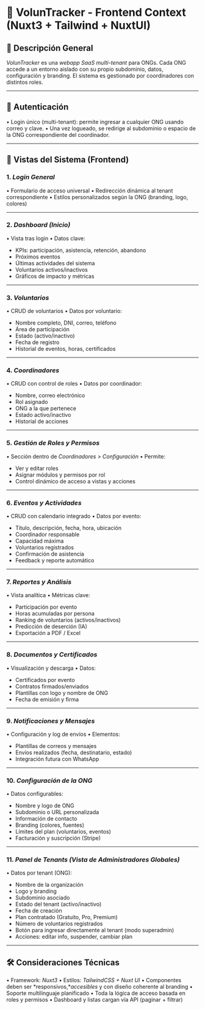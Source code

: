 # 📘 VolunTracker - Frontend Context (Nuxt3 + Tailwind + NuxtUI)

## 🧠 Descripción General

*VolunTracker* es una *webapp SaaS multi-tenant* para ONGs. Cada ONG accede a un entorno aislado con su propio subdominio, datos, configuración y branding. El sistema es gestionado por coordinadores con distintos roles.

---

## 🔐 Autenticación

•⁠  ⁠Login único (multi-tenant): permite ingresar a cualquier ONG usando correo y clave.
•⁠  ⁠Una vez logueado, se redirige al subdominio o espacio de la ONG correspondiente del coordinador.

---

## 🧩 Vistas del Sistema (Frontend)

### 1. *Login General*

•⁠  ⁠Formulario de acceso universal
•⁠  ⁠Redirección dinámica al tenant correspondiente
•⁠  ⁠Estilos personalizados según la ONG (branding, logo, colores)

---

### 2. *Dashboard (Inicio)*

•⁠  ⁠Vista tras login
•⁠  ⁠Datos clave:

- KPIs: participación, asistencia, retención, abandono
- Próximos eventos
- Últimas actividades del sistema
- Voluntarios activos/inactivos
- Gráficos de impacto y métricas

---

### 3. *Voluntarios*

•⁠  ⁠CRUD de voluntarios
•⁠  ⁠Datos por voluntario:

- Nombre completo, DNI, correo, teléfono
- Área de participación
- Estado (activo/inactivo)
- Fecha de registro
- Historial de eventos, horas, certificados

---

### 4. *Coordinadores*

•⁠  ⁠CRUD con control de roles
•⁠  ⁠Datos por coordinador:

- Nombre, correo electrónico
- Rol asignado
- ONG a la que pertenece
- Estado activo/inactivo
- Historial de acciones

---

### 5. *Gestión de Roles y Permisos*

•⁠  ⁠Sección dentro de *Coordinadores > Configuración*
•⁠  ⁠Permite:

- Ver y editar roles
- Asignar módulos y permisos por rol
- Control dinámico de acceso a vistas y acciones

---

### 6. *Eventos y Actividades*

•⁠  ⁠CRUD con calendario integrado
•⁠  ⁠Datos por evento:

- Título, descripción, fecha, hora, ubicación
- Coordinador responsable
- Capacidad máxima
- Voluntarios registrados
- Confirmación de asistencia
- Feedback y reporte automático

---

### 7. *Reportes y Análisis*

•⁠  ⁠Vista analítica
•⁠  ⁠Métricas clave:

- Participación por evento
- Horas acumuladas por persona
- Ranking de voluntarios (activos/inactivos)
- Predicción de deserción (IA)
- Exportación a PDF / Excel

---

### 8. *Documentos y Certificados*

•⁠  ⁠Visualización y descarga
•⁠  ⁠Datos:

- Certificados por evento
- Contratos firmados/enviados
- Plantillas con logo y nombre de ONG
- Fecha de emisión y firma

---

### 9. *Notificaciones y Mensajes*

•⁠  ⁠Configuración y log de envíos
•⁠  ⁠Elementos:

- Plantillas de correos y mensajes
- Envíos realizados (fecha, destinatario, estado)
- Integración futura con WhatsApp

---

### 10. *Configuración de la ONG*

•⁠  ⁠Datos configurables:

- Nombre y logo de ONG
- Subdominio o URL personalizada
- Información de contacto
- Branding (colores, fuentes)
- Límites del plan (voluntarios, eventos)
- Facturación y suscripción (Stripe)

---

### 11. *Panel de Tenants (Vista de Administradores Globales)*

•⁠  ⁠Datos por tenant (ONG):

- Nombre de la organización
- Logo y branding
- Subdominio asociado
- Estado del tenant (activo/inactivo)
- Fecha de creación
- Plan contratado (Gratuito, Pro, Premium)
- Número de voluntarios registrados
- Botón para ingresar directamente al tenant (modo superadmin)
- Acciones: editar info, suspender, cambiar plan

---

## 🛠️ Consideraciones Técnicas

•⁠  ⁠Framework: *Nuxt3*
•⁠  ⁠Estilos: *TailwindCSS + Nuxt UI*
•⁠  ⁠Componentes deben ser *responsivos,**accesibles* y con diseño coherente al branding
•⁠  ⁠Soporte multilinguaje planificado
•⁠  ⁠Toda la lógica de acceso basada en roles y permisos
•⁠  ⁠Dashboard y listas cargan vía API (paginar + filtrar)
